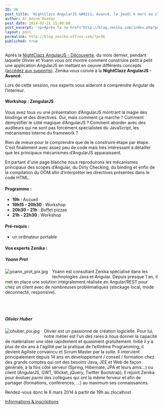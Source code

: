 ```yaml
---
ID: 36
post_title: 'NightClazz AngularJS &#8211; Avancé, le jeudi 6 mars au zlocalhost'
author: Al Amine Ousman
post_date: 2014-02-21 15:00:00
post_excerpt: '<p>Après la <a href="http://blog.zenika.com/index.php?post/2014/01/24/NightClazz-AngularJS-Decouverte-le-jeudi-6-fevrier-au-zlocalhost">NightClazz AngularJS - Découverte</a>, du mois dernier, pendant laquelle Olivier et Yoann vous ont montré comment construire petit à petit une application AngularJS en mettant en oeuvre différents concepts (<a href="https://github.com/Zenika/nc-angularjs-decouverte">accédez aux supports</a>), Zenika vous convie à la <strong>NightClazz AngularJS - Avancé</strong>.</p>'
layout: post
permalink: http://blog.zenika-offres.com/?p=36
published: true
---
```

<p>Après la <a href="http://blog.zenika.com/index.php?post/2014/01/24/NightClazz-AngularJS-Decouverte-le-jeudi-6-fevrier-au-zlocalhost">NightClazz AngularJS - Découverte</a>, du mois dernier, pendant laquelle Olivier et Yoann vous ont montré comment construire petit à petit une application AngularJS en mettant en oeuvre différents concepts (<a href="https://github.com/Zenika/nc-angularjs-decouverte">accédez aux supports</a>), Zenika vous convie à la <strong>NightClazz AngularJS - Avancé</strong>.</p>
<!--more-->
<p>Lors de cette session, nos experts vous aideront à comprendre Angular de l’interieur.</p> <h4>Workshop&nbsp;: ZengularJS</h4> <p>Vous avez tous vu une présentation d’AngularJS montrant la magie des bindings et des directives. Oui, mais comment ça marche&nbsp;? Comment démystifier le côté magique d’AngularJS&nbsp;? Comment aborder avec des auditeurs qui ne sont pas forcément spécialistes du JavaScript, les mécanismes interne du framework&nbsp;?</p> <p>Rien de mieux pour le comprendre que de le construire étape par étape. C’est finalement avec assez peu de code mais très intéressant à détailler que les principaux mécanismes d’AngularJS apparaissent.</p> <p>En partant d'une page blanche nous reproduirons les mécanismes principaux des scopes d’Angular, du Dirty Checking, du binding et enfin de la compilation du DOM afin d’interpréter les directives présentes dans le code HTML.</p> <h4>Programme&nbsp;:</h4> <ul> <li><strong> 19h</strong>&nbsp;: Accueil</li> <li><strong>19h15 - 20h30</strong>&nbsp;: Workshop</li> <li><strong>20h30 - 21h</strong>&nbsp;: Buffet pizzas</li> <li><strong>21h - 22h30</strong>&nbsp;: Workshop</li> </ul> <h4>Pré-requis&nbsp;:</h4> <ul> <li>un ordinateur portable</li> </ul> <h4>Vos experts Zenika&nbsp;:</h4> <h5>Yoann Prot <br /></h5> <p><img src="/wp-content/uploads/2015/07/yoann_prot_pix.jpg" alt="yoann_prot_pix.jpg" style="float:left; margin: 0 1em 1em 0;" /> Yoann est consultant Zenika spécialisé dans les technologies Java et Angular. Depuis presque 1 an, il met en place une solution intégralement réalisée en Angular/REST pour chez un client avec de nombreuses problématiques (stockage local, mode déconnecté, responsive).<br />
<br />
<br />
<br /></p> <h5>Olivier Huber<br /></h5> <p><img src="/wp-content/uploads/2015/07/ohuber_pix.jpg" alt="ohuber_pix.jpg" style="float:left; margin: 0 1em 1em 0;" />Olivier est un passionné de création logicielle. Pour lui, notre métier est l'un des rares à nous donner la capacité de matérialiser une idée rapidement et quasiment gratuitement. Initié il y a plus de dix ans à l'agilité par la pratique de l'eXtrême Programming, il devient Agiliste convaincu et Scrum Master par la suite. Il intervient principalement depuis 14 ans en développement / conseil / formation chez des grands comptes qui ont des besoins Java, JEE et Web de façon générale, à la fois côté serveur (Spring, Hibernate, JPA et leurs amis…) ou client (AngularJS, GWT, Wicket, jQuery, Twitter Bootstrap). Il rejoint Zenika pour évoluer parmi des collègues qui ont la même ferveur et afin de partager (formations, conférences, ...) au maximum ses connaissances.</p> <p>Rendez-vous donc le 6 mars 2014 à partir de 19h au zlocalhost</p> <p><a href="https://nightclazz-angularjs-avance.eventbrite.fr">Informations &amp; inscriptions</a></p>